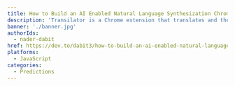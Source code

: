 ```yaml
---
title: How to Build an AI Enabled Natural Language Synthesization Chrome Extension
description: 'Transilator is a Chrome extension that translates and then synthesizes text on your screen to natural sounding speech. In this tutorial, I'll show you how I built it.'
banner: './banner.jpg'
authorIds:
  - nader-dabit
href: https://dev.to/dabit3/how-to-build-an-ai-enabled-natural-language-synthesization-chrome-extension-1bhl
platforms:
  - JavaScript
categories:
  - Predictions
---
```

